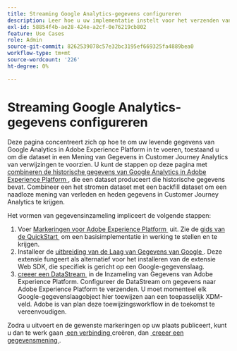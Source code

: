 ```yaml
---
title: Streaming Google Analytics-gegevens configureren
description: Leer hoe u uw implementatie instelt voor het verzenden van een Google-gegevenslaag naar Adobe Experience Platform
exl-id: 58854f4b-ae28-424e-a2cf-0e76219cb802
feature: Use Cases
role: Admin
source-git-commit: 8262539078c57e32bc3195ef669325fa4889bea0
workflow-type: tm+mt
source-wordcount: '226'
ht-degree: 0%

---
```


# Streaming Google Analytics-gegevens configureren

Deze pagina concentreert zich op hoe te om uw levende gegevens van Google Analytics in Adobe Experience Platform in te voeren, toestaand u om die dataset in een Mening van Gegevens in Customer Journey Analytics van verwijzingen te voorzien. U kunt de stappen op deze pagina met [&#x200B; combineren de historische gegevens van Google Analytics in Adobe Experience Platform &#x200B;](backfill.md), die een dataset produceert die historische gegevens bevat. Combineer een het stromen dataset met een backfill dataset om een naadloze mening van verleden en heden gegevens in Customer Journey Analytics te krijgen.

Het vormen van gegevensinzameling impliceert de volgende stappen:

1. Voer [&#x200B; Markeringen voor Adobe Experience Platform &#x200B;](https://experienceleague.adobe.com/docs/experience-platform/tags/home.html?lang=nl-NL) uit. Zie de [&#x200B; gids van de QuickStart &#x200B;](https://experienceleague.adobe.com/docs/experience-platform/tags/get-started/quick-start.html?lang=nl-NL) om een basisimplementatie in werking te stellen en te krijgen.
1. Installeer de [&#x200B; uitbreiding van de Laag van Gegevens van Google &#x200B;](https://experienceleague.adobe.com/docs/experience-platform/tags/extensions/adobe/google-data-layer/overview.html?lang=nl-NL). Deze extensie fungeert als alternatief voor het installeren van de extensie Web SDK, die specifiek is gericht op een Google-gegevenslaag.
1. [&#x200B; creeer een DataStream &#x200B;](https://experienceleague.adobe.com/docs/experience-platform/edge/datastreams/overview.html?lang=nl-NL) in de Inzameling van Gegevens van Adobe Experience Platform. Configureer de DataStream om gegevens naar Adobe Experience Platform te verzenden. U moet momenteel elk Google-gegevenslaagobject hier toewijzen aan een toepasselijk XDM-veld. Adobe is van plan deze toewijzingsworkflow in de toekomst te vereenvoudigen.

Zodra u uitvoert en de gewenste markeringen op uw plaats publiceert, kunt u dan te werk gaan [&#x200B; een verbinding &#x200B;](/help/connections/create-connection.md) creëren, dan [&#x200B; creeer een gegevensmening &#x200B;](/help/data-views/create-dataview.md).
